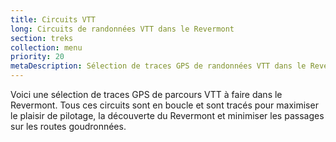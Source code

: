 ```yaml
---
title: Circuits VTT
long: Circuits de randonnées VTT dans le Revermont
section: treks
collection: menu
priority: 20
metaDescription: Sélection de traces GPS de randonnées VTT dans le Revermont
---
```


Voici une sélection de traces GPS de parcours VTT à faire dans le Revermont.
Tous ces circuits sont en boucle et sont tracés pour maximiser le plaisir de
pilotage, la découverte du Revermont et minimiser les passages sur les routes
goudronnées.
